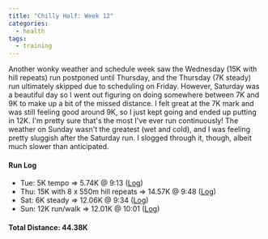 ```yaml
---
title: "Chilly Half: Week 12"
categories:
  - health
tags:
  - training
---
```


Another wonky weather and schedule week saw the Wednesday (15K with hill repeats) run postponed until Thursday, and the Thursday (7K steady) run ultimately skipped due to scheduling on Friday. However, Saturday was a beautiful day so I went out figuring on doing somewhere between 7K and 9K to make up a bit of the missed distance. I felt great at the 7K mark and was still feeling good around 9K, so I just kept going and ended up putting in 12K. I'm pretty sure that's the most I've ever run continuously! The weather on Sunday wasn't the greatest (wet and cold), and I was feeling pretty sluggish after the Saturday run. I slogged through it, though, albeit much slower than anticipated.

#### Run Log

- Tue: 5K tempo &rArr; 5.74K @ 9:13 ([Log](https://runkeeper.com/user/cdevans/activity/1692989842))
- Thu: 15K with 8 x 550m hill repeats &rArr; 14.57K @ 9:48 ([Log](https://runkeeper.com/user/cdevans/activity/1694295565))
- Sat: 6K steady &rArr; 12.06K @ 9:34 ([Log](https://runkeeper.com/user/cdevans/activity/1695653264))
- Sun: 12K run/walk &rArr; 12.01K @ 10:01 ([Log](https://runkeeper.com/user/cdevans/activity/1696450327))

#### Total Distance: 44.38K
